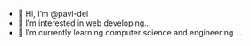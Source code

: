 - 👋 Hi, I’m @pavi-del
- 👀 I’m interested in  web developing...
- 🌱 I’m currently learning computer science and engineering ...


<!---
pavi-del/pavi-del is a ✨ special ✨ repository because its `README.md` (this file) appears on your GitHub profile.
You can click the Preview link to take a look at your changes.
--->
